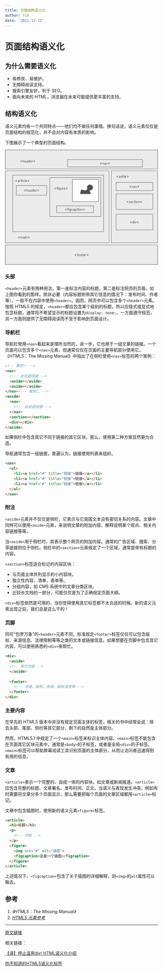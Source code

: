 ```yaml
---
title: 页面结构语义化
author: fcd
date: '2021-12-12'
---
```


# 页面结构语义化

## 为什么需要语义化

- 易修改、易维护。
- 无障碍阅读支持。
- 搜索引擎友好，利于 SEO。
- 面向未来的 HTML，浏览器在未来可能提供更丰富的支持。

## 结构语义化

语义元素均有一个共同特点——他们均不做任何事情。换句话说，语义元素仅仅是页面结构的规范化，并不会对内容有本质的影响。

下图展示了一个典型的页面结构。

![典型的文档结构](./assets/page.png)

### 头部

`<header>`元素有两种用法，第一是标注内容的标题，第二是标注网页的页眉，如上图你看到的那样。除非必要（内容标题附带其它信息的情况下：发布时间、作者等），一般不在内容中使用`<header>`。因而，网页中可以包含多个`<header>`元素。按照 HTML5 的规定，`<header>`都应包含某个级别的标题，所以应隐式或显式地包含标题，通常将不希望显示的标题设置为`display: none;`，一方面遵守规范，另一方面则提供了无障碍阅读而不至于影响到页面设计。

### 导航栏

导航栏使用`<nav>`看起来是理所当然的，进一步，它也用于一组文章的链接。一个页面可以包含多个`<nav>`元素，但通常仅仅在页面的主要导航部分使用它。
《HTML5：The Missing Manual》中指出了在侧栏使用`<nav>`标签的两个案例：

```html
<!-- 案例一 -->
<nav>
  <!-- 此处是链接 -->
  <aside></aside>
  <aside></aside>
</nav><!-- 案例二 -->
<aside>
  <nav>
    <!-- 此处是链接 -->
  </nav>
  <section></section>
  <div></div>
</aside>
```

如果侧栏中包含其它不同于链接的其它区块，那么，使用第二种方案显然更为合适。

导航通常包含一组链接，普遍认为，链接使用列表来组织。

```html
<nav>
  <ul>
    <li><a href="#" title="链接">链接</a></li>
    <li><a href="#" title="链接">链接</a></li>
    <li><a href="#" title="链接">链接</a></li>
  </ul>
</nav>
```

### 附注

`<aside>`元素并不仅仅是侧栏，它表示与它周围文本没有密切关系的内容。文章中同样可以使用`<aside>`元素，来说明文章的附加内容、解释说明某个观点、相关内容链接等等。

当`<aside>`用于侧栏时，其表示整个网页的附加内容。通常的广告区域、搜索、分享链接则位于侧栏。侧栏中的`<section>`元素规定了一个区域，通常是带有标题的内容。

`<section>`标签适合标记的内容区块：

- 与页面主体并列显示的小内容块。
- 独立性内容，清单、表单等。
- 分组内容，如 CMS 系统中的文章分类区块。
- 比较长文档的一部分，可能仅仅是为了正确规定页面大纲。

`<div>`标签依然是可用的，当你觉得使用其它标签都不太合适的时候。新的语义元素出现之前，我们总是这么干的！

### 页脚

同可“包罗万象”的`<header>`元素不同，标准规定`<footer>`标签仅仅可以包含版权、来源信息、法律限制等等之类的文本或链接信息。如果想要在页脚中包含其它内容，可以使用熟悉的`<div>`来帮忙。

``` html
<div>
  <aside>
  <!-- 其它内容 -->
  </aside>
  
  <footer>
    <!-- 法律、版权、来源、联系信息等 -->
  </footer>
</div>
```

### 主要内容

在早先的 HTML5 版本中并没有规定页面主体的标签，相关的书中经常会说：除去头部、尾部、侧栏等其它部分，剩下的自然是主体部分。

然而，HTML5.1 中规定了一个`<main>`标签来标识主体内容。`<main>`标签不能包含在页面其它区块元素中，通常是`<body>`的子标签，或者是全局`<div>`的子标签。`<main>`标签可以帮助屏幕阅读工具识别页面的主体部分，从而让访问者迅速得到有用的信息。

### 文章

`<article>`表示一个完整的、自成一体的内容块。如文章或新闻报道。`<article>`应包含完整的标题、文章署名、发布时间、正文。当语义与表现发生冲突，例如有时需要将文章分多个页面显示，那么需要把每个页面的文章区域都用`<article>`标记。

文章中包含插图时，使用新的语义元素`<figure>`标签。

``` html
<article>
  <h1>标题</h1>
  <p>
    <!-- 内容 -->
  </p>
  <figure>
    <img src="#" alt="插图">
    <figcaption>这是一个插图</figcaption>
  </figure>
</article>
```

上述情况下，`<figcaption>`包含了关于插图的详细解释，则`<img>`的`alt`属性可以略去。

## 参考

1. *《HTML5：The Missing Manual》*
2. *[HTML5 元素参考](https://developer.mozilla.org/zh-CN/docs/Web/HTML/Element)*

---

[原文链接](https://rainylog.com/post/ife-note-1/)

相关链接：

[【译】停止滥用div! HTML语义化介绍](https://juejin.cn/post/6844903817968893960)

[你不知道的HTML5语义化标签](https://juejin.cn/post/6990572224637992996)